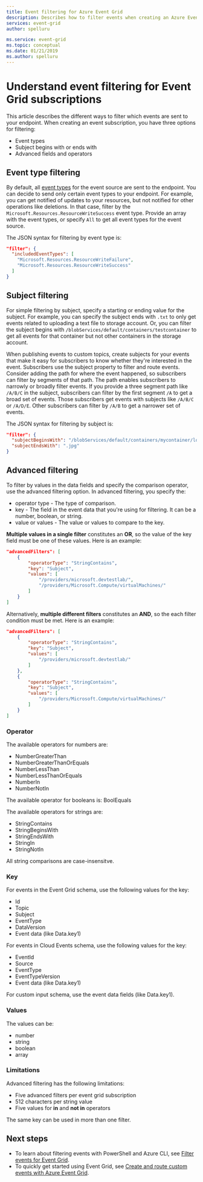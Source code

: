 ```yaml
---
title: Event filtering for Azure Event Grid
description: Describes how to filter events when creating an Azure Event Grid subscription.
services: event-grid
author: spelluru

ms.service: event-grid
ms.topic: conceptual
ms.date: 01/21/2019
ms.author: spelluru
---
```


# Understand event filtering for Event Grid subscriptions

This article describes the different ways to filter which events are sent to your endpoint. When creating an event subscription, you have three options for filtering:

* Event types
* Subject begins with or ends with
* Advanced fields and operators

## Event type filtering

By default, all [event types](event-schema.md) for the event source are sent to the endpoint. You can decide to send only certain event types to your endpoint. For example, you can get notified of updates to your resources, but not notified for other operations like deletions. In that case, filter by the `Microsoft.Resources.ResourceWriteSuccess` event type. Provide an array with the event types, or specify `All` to get all event types for the event source.

The JSON syntax for filtering by event type is:

```json
"filter": {
  "includedEventTypes": [
    "Microsoft.Resources.ResourceWriteFailure",
    "Microsoft.Resources.ResourceWriteSuccess"
  ]
}
```

## Subject filtering

For simple filtering by subject, specify a starting or ending value for the subject. For example, you can specify the subject ends with `.txt` to only get events related to uploading a text file to storage account. Or, you can filter the subject begins with `/blobServices/default/containers/testcontainer` to get all events for that container but not other containers in the storage account.

When publishing events to custom topics, create subjects for your events that make it easy for subscribers to know whether they're interested in the event. Subscribers use the subject property to filter and route events. Consider adding the path for where the event happened, so subscribers can filter by segments of that path. The path enables subscribers to narrowly or broadly filter events. If you provide a three segment path like `/A/B/C` in the subject, subscribers can filter by the first segment `/A` to get a broad set of events. Those subscribers get events with subjects like `/A/B/C` or `/A/D/E`. Other subscribers can filter by `/A/B` to get a narrower set of events.

The JSON syntax for filtering by subject is:

```json
"filter": {
  "subjectBeginsWith": "/blobServices/default/containers/mycontainer/log",
  "subjectEndsWith": ".jpg"
}

```

## Advanced filtering

To filter by values in the data fields and specify the comparison operator, use the advanced filtering option. In advanced filtering, you specify the:

* operator type - The type of comparison.
* key - The field in the event data that you're using for filtering. It can be a number, boolean, or string.
* value or values - The value or values to compare to the key.

**Multiple values in a single filter** constitutes an **OR**, so the value of the key field must be one of these values. Here is an example:

```json
"advancedFilters": [
    {
        "operatorType": "StringContains",
        "key": "Subject",
        "values": [
            "/providers/microsoft.devtestlab/",
            "/providers/Microsoft.Compute/virtualMachines/"
        ]
    }
]
```
Alternatively, **multiple different filters** constitutes an **AND**, so the each filter condition must be met. Here is an example: 

```json
"advancedFilters": [
    {
        "operatorType": "StringContains",
        "key": "Subject",
        "values": [
            "/providers/microsoft.devtestlab/"
        ]
    },
    {
        "operatorType": "StringContains",
        "key": "Subject",
        "values": [
            "/providers/Microsoft.Compute/virtualMachines/"
        ]
    }
]
```

### Operator

The available operators for numbers are:

* NumberGreaterThan
* NumberGreaterThanOrEquals
* NumberLessThan
* NumberLessThanOrEquals
* NumberIn
* NumberNotIn

The available operator for booleans is: BoolEquals

The available operators for strings are:

* StringContains
* StringBeginsWith
* StringEndsWith
* StringIn
* StringNotIn

All string comparisons are case-insensitve.

### Key

For events in the Event Grid schema, use the following values for the key:

* Id
* Topic
* Subject
* EventType
* DataVersion
* Event data (like Data.key1)

For events in Cloud Events schema, use the following values for the key:

* EventId
* Source
* EventType
* EventTypeVersion
* Event data (like Data.key1)

For custom input schema, use the event data fields (like Data.key1).

### Values

The values can be:

* number
* string
* boolean
* array

### Limitations

Advanced filtering has the following limitations:

* Five advanced filters per event grid subscription
* 512 characters per string value
* Five values for **in** and **not in** operators

The same key can be used in more than one filter.

## Next steps

* To learn about filtering events with PowerShell and Azure CLI, see [Filter events for Event Grid](how-to-filter-events.md).
* To quickly get started using Event Grid, see [Create and route custom events with Azure Event Grid](custom-event-quickstart.md).
